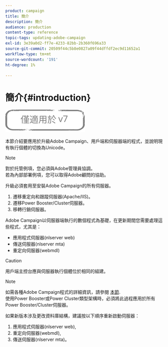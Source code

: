 ```yaml
---
product: campaign
title: 簡介
description: 簡介
audience: production
content-type: reference
topic-tags: updating-adobe-campaign
exl-id: 3e39a0d2-ff7e-4233-82bb-2b360f696a33
source-git-commit: 20509f44c5b8e0827a09f44dffdf2ec9d11652a1
workflow-type: tm+mt
source-wordcount: '191'
ht-degree: 1%

---
```


# 簡介{#introduction}

![](../../assets/v7-only.svg)

本節介紹要應用於升級Adobe Campaign、用戶端和伺服器端的程式，並說明現有執行個體的切換為Unicode。

>[!NOTE]
>
>對於托管例項，您必須與Adobe管理員協調。\
>若為內部部署例項，您可以取得Adobe顧問的協助。

升級必須套用至安裝Adobe Campaign的所有伺服器。

1. 遷移重定向和跟蹤伺服器(Apache/IIS)。
1. 遷移Power Booster/Cluster伺服器。
1. 移轉行銷伺服器。

Adobe Campaign以伺服器端執行的數個程式為基礎，在更新期間您需要處理這些程式，尤其是：

* 應用程式伺服器(nlserver web)
* 傳送伺服器(nlserver mta)
* 重定向伺服器(webmdl)

>[!CAUTION]
>
>用戶端主控台應與伺服器執行個體位於相同的組建。

>[!NOTE]
>
>如需各種Adobe Campaign程式的詳細資訊，請參閱 [本節](../../installation/using/general-architecture.md#logical-application-layer).\
>使用Power Booster或Power Cluster類型架構時，必須將此過程應用於所有Power Booster/Cluster伺服器。

如果新版本涉及更改資料庫結構，建議按以下順序重新啟動伺服器：

1. 應用程式伺服器(nlserver web),
1. 重定向伺服器(webmdl),
1. 傳送伺服器(nlserver mta)。
